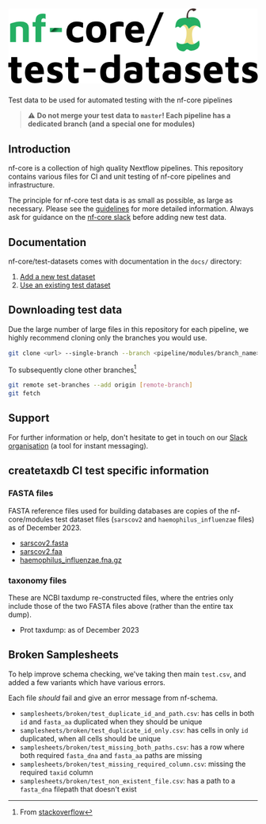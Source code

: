 # ![nfcore/test-datasets](docs/images/test-datasets_logo.png)

Test data to be used for automated testing with the nf-core pipelines

> ⚠️ **Do not merge your test data to `master`! Each pipeline has a dedicated branch (and a special one for modules)**

## Introduction

nf-core is a collection of high quality Nextflow pipelines. This repository contains various files for CI and unit testing of nf-core pipelines and infrastructure.

The principle for nf-core test data is as small as possible, as large as necessary. Please see the [guidelines](https://nf-co.re/docs/contributing/test_data_guidelines) for more detailed information. Always ask for guidance on the [nf-core slack](https://nf-co.re/join) before adding new test data.

## Documentation

nf-core/test-datasets comes with documentation in the `docs/` directory:

1.  [Add a new test dataset](https://github.com/nf-core/test-datasets/blob/master/docs/ADD_NEW_DATA.md)
2.  [Use an existing test dataset](https://github.com/nf-core/test-datasets/blob/master/docs/USE_EXISTING_DATA.md)

## Downloading test data

Due the large number of large files in this repository for each pipeline, we highly recommend cloning only the branches you would use.

```bash
git clone <url> --single-branch --branch <pipeline/modules/branch_name>
```

To subsequently clone other branches[^1]

```bash
git remote set-branches --add origin [remote-branch]
git fetch
```

## Support

For further information or help, don't hesitate to get in touch on our [Slack organisation](https://nf-co.re/join/slack) (a tool for instant messaging).

[^1]: From [stackoverflow](https://stackoverflow.com/a/60846265/11502856)

## createtaxdb CI test specific information

### FASTA files

FASTA reference files used for building databases are copies of the nf-core/modules test dataset files (`sarscov2` and `haemophilus_influenzae` files) as of December 2023.

- [sarscov2.fasta](https://github.com/nf-core/test-datasets/blob/0d5006780e17a3b11a36437d220c372c2e6e4ed0/data/genomics/sarscov2/genome/genome.fasta)
- [sarscov2.faa](https://github.com/nf-core/test-datasets/blob/89f6476aa0006451c1e9ea789ce4e4173c892319/data/genomics/sarscov2/genome/proteome.fasta)
- [haemophilus_influenzae.fna.gz](https://github.com/nf-core/test-datasets/blob/575e27aa850e186d4bcf85afc5572648aa35f2f4/data/genomics/prokaryotes/haemophilus_influenzae/genome/genome.fna.gz)

### taxonomy files

These are NCBI taxdump re-constructed files, where the entries only include those of the two FASTA files above (rather than the entire tax dump).

- Prot taxdump: as of December 2023

## Broken Samplesheets

To help improve schema checking, we've taking then main `test.csv`, and added a few variants which have various errors.

Each file _should_ fail and give an error message from nf-schema.

- `samplesheets/broken/test_duplicate_id_and_path.csv`: has cells in both `id` and `fasta_aa` duplicated when they should be unique
- `samplesheets/broken/test_duplicate_id_only.csv`: has cells in only `id` duplicated, when all cells should be unique
- `samplesheets/broken/test_missing_both_paths.csv`: has a row where both required `fasta_dna` and `fasta_aa` paths are missing
- `samplesheets/broken/test_missing_required_column.csv`: missing the required `taxid` column
- `samplesheets/broken/test_non_existent_file.csv`: has a path to a `fasta_dna` filepath that doesn't exist
